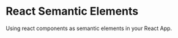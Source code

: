 React Semantic Elements
===================


Using react components as semantic elements in your React App.
